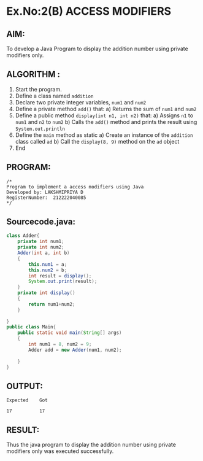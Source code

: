 # Ex.No:2(B) ACCESS MODIFIERS

## AIM:
To develop a Java Program to display the addition number using private modifiers only.

## ALGORITHM :
1.	Start the program.
2.	Define a class named `addition`
3.	Declare two private integer variables, `num1` and `num2`
4.	Define a private method `add()` that:
a)	Returns the sum of `num1` and `num2`
5.	Define a public method `display(int n1, int n2)` that:
a)	Assigns `n1` to `num1` and `n2` to `num2`
b)	Calls the `add()` method and prints the result using `System.out.println`
6.	Define the `main` method as static
a)	Create an instance of the `addition` class called `ad`
b)	Call the `display(8, 9)` method on the `ad` object
7.	End






## PROGRAM:
 ```
/*
Program to implement a access modifiers using Java
Developed by: LAKSHMIPRIYA D
RegisterNumber:  212222040085
*/
```

## Sourcecode.java:

```java
class Adder{
    private int num1;
    private int num2;
    Adder(int a, int b)
    {
        this.num1 = a;
        this.num2 = b;
        int result = display();
        System.out.print(result);
    }
    private int display()
    {
        return num1+num2;
    }
    
}
public class Main{
    public static void main(String[] args)
    {
        int num1 = 8, num2 = 9; 
        Adder add = new Adder(num1, num2);
        
    }
}
```

## OUTPUT:

```
Expected    Got 

17          17
```

## RESULT:
Thus the java program to display the addition number using private modifiers only was executed successfully.


